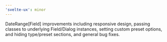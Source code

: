 ```yaml
---
'svelte-ux': minor
---
```


DateRange[Field] improvements including responsive design, passing classes to underlying Field/Dialog instances, setting custom preset options, and hiding type/preset sections, and general bug fixes.

